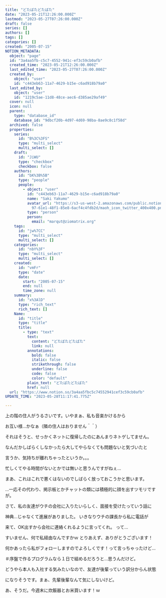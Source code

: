 ```yaml
---
title: "どたばたどたばた"
date: "2023-05-21T12:26:00.000Z"
lastmod: "2023-05-27T07:26:00.000Z"
draft: false
series: []
authors: []
tags: []
categories: []
created: "2005-07-15"
NOTION_METADATA:
  object: "page"
  id: "3a4aa5fb-c5c7-4552-941c-ef3c59cb0afb"
  created_time: "2023-05-21T12:26:00.000Z"
  last_edited_time: "2023-05-27T07:26:00.000Z"
  created_by:
    object: "user"
    id: "c443eb63-11a7-4629-b15e-c6ad918b79a0"
  last_edited_by:
    object: "user"
    id: "1219c5ae-11d8-48ce-aec6-d385ae29af49"
  cover: null
  icon: null
  parent:
    type: "database_id"
    database_id: "9dbcf20b-4d97-4d69-98ba-8ae9c8c1f58d"
  archived: false
  properties:
    series:
      id: "B%3C%3FS"
      type: "multi_select"
      multi_select: []
    draft:
      id: "JiWU"
      type: "checkbox"
      checkbox: false
    authors:
      id: "bK%3B%5B"
      type: "people"
      people:
        - object: "user"
          id: "c443eb63-11a7-4629-b15e-c6ad918b79a0"
          name: "Saki Yakumo"
          avatar_url: "https://s3-us-west-2.amazonaws.com/public.notion-static.com/3ad1c4\
            97-61e1-48f1-85e8-6acf4c4fdb2d/maoh_icon_twitter_400x400.png"
          type: "person"
          person:
            email: "marqut@ziomatrix.org"
    tags:
      id: "jw%7CC"
      type: "multi_select"
      multi_select: []
    categories:
      id: "nbY%3F"
      type: "multi_select"
      multi_select: []
    created:
      id: "vmFr"
      type: "date"
      date:
        start: "2005-07-15"
        end: null
        time_zone: null
    summary:
      id: "x%3AlD"
      type: "rich_text"
      rich_text: []
    Name:
      id: "title"
      type: "title"
      title:
        - type: "text"
          text:
            content: "どたばたどたばた"
            link: null
          annotations:
            bold: false
            italic: false
            strikethrough: false
            underline: false
            code: false
            color: "default"
          plain_text: "どたばたどたばた"
          href: null
  url: "https://www.notion.so/3a4aa5fbc5c74552941cef3c59cb0afb"
UPDATE_TIME: "2023-05-28T11:17:41.775Z"

---
```

<link rel="stylesheet" href="https://cdn.jsdelivr.net/npm/katex@0.16.2/dist/katex.min.css" integrity="sha384-bYdxxUwYipFNohQlHt0bjN/LCpueqWz13HufFEV1SUatKs1cm4L6fFgCi1jT643X" crossorigin="anonymous">


上の階の住人がうるさいです。いやまぁ、私も音楽かけるから


お互い様…かなぁ（隣の住人はおりません＾＾）


それはそうと、せっかくネットに復帰したのにあんまりネトゲしてません。


なんだかしばらくしなかったら大してやらなくても問題ないと気づいたと


言うか、気持ちが離れちゃったというか。。。


忙しくてやる時間がないとかでは無いと思うんですがねぇ…


まあ、これはこれで悪くはないのでしばらく放っておこうかと思います。


…一応その代わり、掲示板とかチャットの類には積極的に顔を出すツモリですが。


さて、私の友達がウチの会社に入りたいらしく、面接を受けたっていう話に


神典…じゃなくて進展がありました。 いきなりウチの課長から私に電話が


来て、OK出すから会社に連絡くれるように言ってくれ。 って…


すいません、何で私経由なんですかｗ とりあえず、ありがとうございます！


何かあったら私がフォローしますのでよろしくです！って言っちゃったけど…


＃序盤で作るプログラムなら１日で組めるだろうと…思うんだけど。


どうやら本人も入社する気みたいなので、友達が後輩っていう訳分からん状態


になりそうです。まぁ、先輩後輩なんて気にしないけど。


あ、そうだ。今週末に炊飯器とお米買います！ｗ

